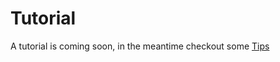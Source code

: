 # Tutorial

A tutorial is coming soon, in the meantime checkout some [Tips](https://github.com/iSamuelBarney/TDCode-docs/tree/PROD#tips)